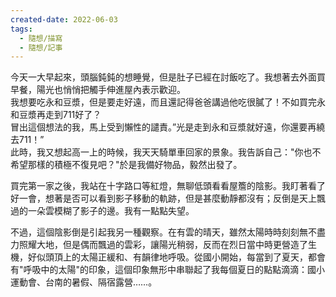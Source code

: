 ```yaml
---
created-date: 2022-06-03
tags:
  - 隨想/描寫
  - 隨想/記事
---
```

今天一大早起來，頭腦鈍鈍的想睡覺，但是肚子已經在討飯吃了。我想著去外面買早餐，陽光也悄悄把觸手伸進屋內表示歡迎。  
我想要吃永和豆漿，但是要走好遠，而且還記得爸爸講過他吃很膩了！不如買完永和豆漿再走到711好了？  
冒出這個想法的我，馬上受到懶性的譴責。”光是走到永和豆漿就好遠，你還要再繞去711！”  
此時，我又想起高一上的時候，我天天騎單車回家的景象。我告訴自己："你也不希望那樣的積極不復見吧？"於是我備好物品，毅然出發了。  

買完第一家之後，我站在十字路口等紅燈，無聊低頭看看屋簷的陰影。我盯著看了好一會，想著是否可以看到影子移動的軌跡，但是甚麼動靜都沒有；反倒是天上飄過的一朵雲模糊了影子的邊。我有一點點失望。

不過，這個陰影倒是引起我另一種觀察。在有雲的晴天，雖然太陽時時刻刻無不盡力照耀大地，但是偶而飄過的雲彩，讓陽光稍弱，反而在烈日當中時更營造了生機，好似頭頂上的太陽正緩和、有韻律地呼吸。從國小開始，每當到了夏天，都會有"呼吸中的太陽"的印象，這個印象無形中串聯起了我每個夏日的點點滴滴：國小運動會、台南的暑假、隔宿露營……。